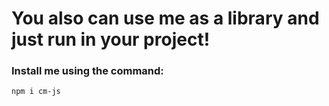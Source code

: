 # You also can use me as a library and just run in your project!

### Install me using the command:
```shell
npm i cm-js
```